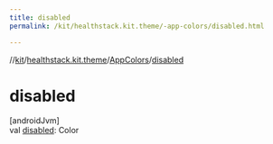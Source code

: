 ```yaml
---
title: disabled
permalink: /kit/healthstack.kit.theme/-app-colors/disabled.html

---
```

//[kit](../../../index.html)/[healthstack.kit.theme](../index.html)/[AppColors](index.html)/[disabled](disabled.html)



# disabled



[androidJvm]\
val [disabled](disabled.html): Color




